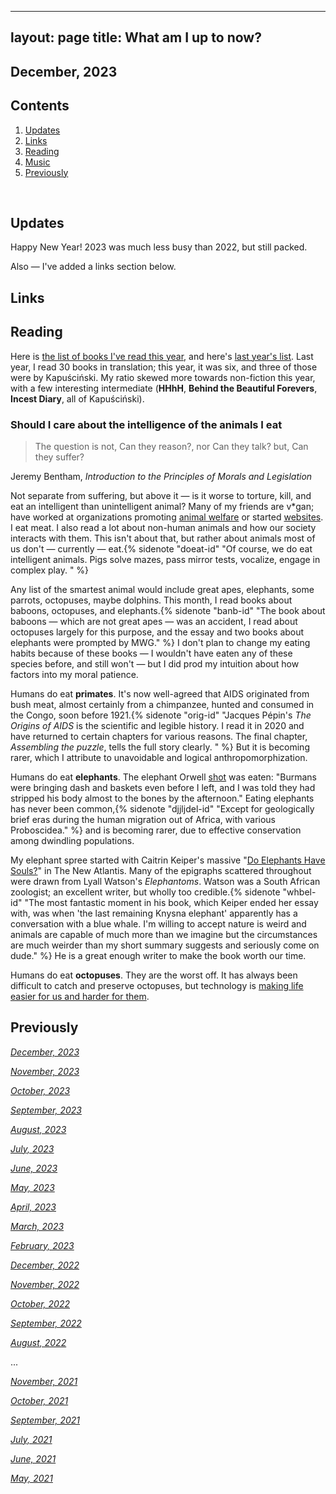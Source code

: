 
---
layout: page
title: What am I up to now?
---

## December, 2023


## Contents
1. [Updates](#updates)
2. [Links](#links)
3. [Reading](#reading)
4. [Music](#music)
5. [Previously](#previously)

  <br>
  
  
## Updates 

Happy New Year! 2023 was much less busy than 2022, but still packed. 

Also — I've added a links section below. 

## Links


## Reading

Here is [the list of books I've read this year](https://jablevine.com/older/2023_books), and here's [last year's list](https://jablevine.com/older/2022_books). Last year, I read 30 books in translation; this year, it was six, and three of those were by Kapuściński. My ratio skewed more towards non-fiction this year, with a few  interesting intermediate (**HHhH**, **Behind the Beautiful Forevers**, **Incest Diary**, all of Kapuściński).



### Should I care about the intelligence of the animals I eat

> The question is not, Can they reason?, nor Can they talk? but, Can they suffer? 
> 
Jeremy Bentham, *Introduction to the Principles of Morals and Legislation*

Not separate from suffering, but above it — is it worse to torture, kill, and eat an intelligent than unintelligent animal? Many of my friends are v*gan; have worked at organizations promoting [animal welfare](https://animalcharityevaluators.org/) or started [websites](https://www.animalwelfarelibrary.org/). I eat meat. I also read a lot about non-human animals and how our society interacts with them. This isn't about that, but rather about animals most of us don't — currently — eat.{% sidenote "doeat-id" "Of course, we do eat intelligent animals. Pigs  solve mazes, pass mirror tests, vocalize, engage in complex play. " %}

Any list of the smartest animal would include great apes, elephants, some parrots, octopuses, maybe dolphins. This month, I read books about baboons, octopuses, and elephants.{% sidenote "banb-id" "The book about baboons — which are not great apes — was an accident, I read about octopuses largely for this purpose, and the essay and two books about elephants were prompted by MWG." %} I don't plan to change my eating habits because of these books — I wouldn't have eaten any of these species before, and still won't — but I did prod my intuition about how factors into my moral patience.

Humans do eat **primates**. It's now well-agreed that AIDS originated from bush meat, almost certainly from a chimpanzee, hunted and consumed in the Congo, soon before 1921.{% sidenote "orig-id" "Jacques Pépin's *The Origins of AIDS* is the scientific and legible history. I read it in 2020 and have returned to certain chapters for various reasons. The final chapter, *Assembling the puzzle*, tells the full story clearly. " %} But it is becoming rarer, which I attribute to unavoidable  and logical anthropomorphization. 

Humans do eat **elephants**. The elephant Orwell [shot](https://www.orwellfoundation.com/the-orwell-foundation/orwell/essays-and-other-works/shooting-an-elephant/) was eaten: "Burmans were bringing dash and baskets even before I left, and I was told they had stripped his body almost to the bones by the afternoon." Eating elephants has never been common,{% sidenote "djjljdel-id" "Except for geologically brief eras during the human migration out of Africa, with various Proboscidea." %} and is becoming rarer, due to effective conservation among dwindling populations. 

My elephant spree started with Caitrin Keiper's massive "[Do Elephants Have Souls?](https://www.thenewatlantis.com/publications/do-elephants-have-souls)" in The New Atlantis. Many of the epigraphs scattered throughout were drawn from Lyall Watson's *Elephantoms*. Watson was a South African zoologist; an excellent writer, but wholly too credible.{% sidenote "whbel-id" "The most fantastic moment in his book, which Keiper ended her essay with, was when 'the last remaining Knysna elephant' apparently has a conversation with a blue whale. I'm willing to accept nature is weird and animals are capable of much more than we imagine but the circumstances are much weirder than my short summary suggests and seriously come on dude." %} He is a great enough writer to make the book worth our time. 

Humans do eat **octopuses**. They are the worst off. It has always been difficult to catch and preserve octopuses, but technology is [making life easier for us and harder for them](https://www.bbc.co.uk/news/science-environment-64814781).







## Previously

*[December, 2023](https://jablevine.com/older/December_2023)*

*[November, 2023](https://jablevine.com/older/November_2023)*

*[October, 2023](https://jablevine.com/older/October_2023)*

*[September, 2023](https://jablevine.com/older/September_2023)*

*[August, 2023](https://jablevine.com/older/August_2023)*

*[July, 2023](https://jablevine.com/older/July_2023)*

*[June, 2023](https://jablevine.com/older/June_2023)*

*[May, 2023](https://jablevine.com/older/May_2023)*

*[April, 2023](https://jablevine.com/older/April_2023)*

*[March, 2023](https://jablevine.com/older/march_2023)*

*[February, 2023](https://jablevine.com/older/february_2023)*

*[December, 2022](https://jablevine.com/older/december_2022)*

*[November, 2022](https://jablevine.com/older/november_2022)*

*[October, 2022](https://jablevine.com/older/october_2022)*

*[September, 2022](https://jablevine.com/older/september_2022)*

*[August, 2022](https://jablevine.com/older/august_2022)*

...

*[November, 2021](https://jablevine.com/older/november_2021)*

*[October, 2021](https://jablevine.com/older/october_2021)*

*[September, 2021](https://jablevine.com/older/september_2021)*

*[July, 2021](https://jablevine.com/older/july_2021)*

*[June, 2021](https://jablevine.com/older/june_2021)*

*[May, 2021](https://jablevine.com/older/may_2021)*
